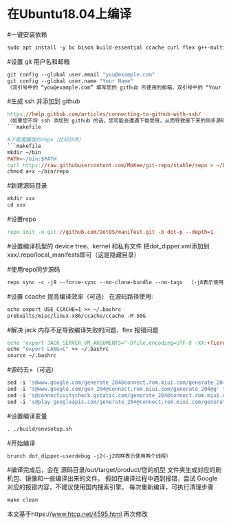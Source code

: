 # 在Ubuntu18.04上编译
#一键安装依赖
```makefile
sudo apt install -y bc bison build-essential ccache curl flex g++-multilib gcc-multilib git gnupg gperf lib32ncurses5-dev lib32readline-dev lib32z1-dev liblz4-tool libncurses5-dev libsdl1.2-dev libssl-dev libwxgtk3.0-dev libxml2 libxml2-utils lzop pngcrush rsync schedtool squashfs-tools xsltproc zip zlib1g-dev imagemagick libbz2-dev libssl-dev lzma ncftp bash-completion m4 openjdk-8-jdk python
```


#设置 git 用户名和邮箱
```makefile
git config --global user.email "you@example.com"
git config --global user.name "Your Name"
（双引号中的 “you@example.com” 填写您的 github 所使用的邮箱，双引号中的 “Your Name” 填写您的 github 用户名，不要把双引号去掉。）
```
#生成 ssh 并添加到 github
```makefile
https://help.github.com/articles/connecting-to-github-with-ssh/
（如果您不将 ssh 添加到 github 的话，您可能会遭遇下载受限，从而导致接下来的同步源码失败。）
```makefile

#下载魔趣版的repo（比较好用）
```makefile
mkdir ~/bin
PATH=~/bin:$PATH
curl https://raw.githubusercontent.com/MoKee/git-repo/stable/repo > ~/bin/repo
chmod a+x ~/bin/repo
```

#新建源码目录
```makefile
mkdir xxx
cd xxx
```

#设置repo
```makefile
repo init -u git://github.com/DotOS/manifest.git -b dot-p --depth=1
```

#设置编译机型的 device tree、kernel 和私有文件
把dot_dipper.xml添加到xxx/.repo/local_manifests即可（这是隐藏目录）

#使用repo同步源码
```makefile
repo sync -c -j8 --force-sync --no-clone-bundle --no-tags  （-j8表示使用8个线程）
```

#设置 ccache 提高编译效率（可选）
在源码路径使用:
```makefile
echo export USE_CCACHE=1 >> ~/.bashrc
prebuilts/misc/linux-x86/ccache/ccache -M 50G
```

#解决 jack 内存不足导致编译失败的问题、flex 报错问题
```makefile
echo 'export JACK_SERVER_VM_ARGUMENTS="-Dfile.encoding=UTF-8 -XX:+TieredCompilation -Xmx4096m"' >> ~/.bashrc
echo "export LANG=C" >> ~/.bashrc
source ~/.bashrc
```

#源码去×（可选）
```makefile
sed -i 's@www.google.com/generate_204@connect.rom.miui.com/generate_204@g' frameworks/base/services/core/java/com/android/server/connectivity/NetworkMonitor.java
sed -i 's@www.google.com/gen_204@connect.rom.miui.com/generate_204@g' frameworks/base/services/core/java/com/android/server/connectivity/NetworkMonitor.java
sed -i 's@connectivitycheck.gstatic.com/generate_204@connect.rom.miui.com/generate_204@g' frameworks/base/services/core/java/com/android/server/connectivity/NetworkMonitor.java
sed -i 's@play.googleapis.com/generate_204@connect.rom.miui.com/generate_204@g' frameworks/base/services/core/java/com/android/server/connectivity/NetworkMonitor.java
```

#设置编译变量
```makefile
. ./build/envsetup.sh
```

#开始编译
```makefile
brunch dot_dipper-userdebug -j2(-j2同样表示使用两个线程）
```

#编译完成后，会在 源码目录/out/target/product/您的机型 文件夹生成对应的刷机包、镜像和一些编译出来的文件。
假如在编译过程中遇到报错，尝试 Google 对应的报错内容，不建议使用国内搜索引擎。
每次重新编译，可执行清理步骤
```makefile
make clean
```

本文基于https://www.htcp.net/4595.html 再次修改
